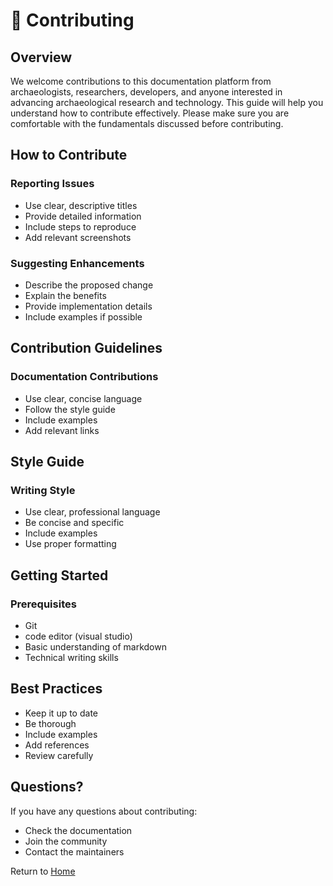 # 📝 Contributing

## Overview

We welcome contributions to this documentation platform from archaeologists, researchers, developers, and anyone interested in advancing archaeological research and technology. This guide will help you understand how to contribute effectively. Please make sure you are comfortable with the fundamentals discussed before contributing.

## How to Contribute

### Reporting Issues
- Use clear, descriptive titles
- Provide detailed information
- Include steps to reproduce
- Add relevant screenshots

### Suggesting Enhancements
- Describe the proposed change
- Explain the benefits
- Provide implementation details
- Include examples if possible

## Contribution Guidelines


### Documentation Contributions
- Use clear, concise language
- Follow the style guide
- Include examples
- Add relevant links

## Style Guide


### Writing Style
- Use clear, professional language
- Be concise and specific
- Include examples
- Use proper formatting


## Getting Started

### Prerequisites
- Git
- code editor (visual studio)
- Basic understanding of markdown
- Technical writing skills

## Best Practices

- Keep it up to date
- Be thorough
- Include examples
- Add references
- Review carefully

## Questions?

If you have any questions about contributing:

- Check the documentation
- Join the community
- Contact the maintainers

Return to [Home](index.md) 